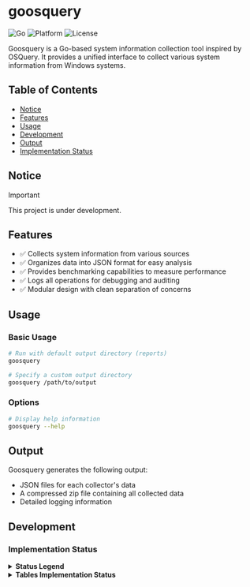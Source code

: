 # <span style="font-weight: bold">goosquery </span>
![Go](https://img.shields.io/badge/made%20with-Go-00ADD8)
![Platform](https://img.shields.io/badge/platform-windows-0078D6)
![License](https://img.shields.io/badge/license-MIT-yellow)
</div>

Goosquery is a Go-based system information collection tool inspired by OSQuery. It provides a unified interface to collect various system information from Windows systems.

## Table of Contents

- [Notice](#notice)
- [Features](#features)
- [Usage](#usage)
- [Development](#development)
- [Output](#output)
- [Implementation Status](#implementation-status)

## Notice

> [!IMPORTANT]  
> This project is under development.

## Features

- ✅ Collects system information from various sources
- ✅ Organizes data into JSON format for easy analysis
- ✅ Provides benchmarking capabilities to measure performance
- ✅ Logs all operations for debugging and auditing
- ✅ Modular design with clean separation of concerns

## Usage

### Basic Usage

```bash
# Run with default output directory (reports)
goosquery

# Specify a custom output directory
goosquery /path/to/output
```

### Options

```bash
# Display help information
goosquery --help
```

## Output

Goosquery generates the following output:

- JSON files for each collector's data
- A compressed zip file containing all collected data
- Detailed logging information

## Development

### Implementation Status

<details>
<summary><strong>Status Legend</strong></summary>

| Status | Icon | Description |
|--------|------|-------------|
| Not Started | ⏳ | Work has not begun on this table yet. |
| In Progress | 🛠️ | Actively being developed. |
| Completed | ✅ | Fully implemented and tested. |
| Testing | 🧪 | Development is done, but under testing for bugs or issues. |
| Blocked | ⛔ | Development is paused due to dependencies, blockers, or technical issues. |
| Planned | 🗓️ | Table is planned for future implementation but hasn't started yet. |
| Deprecated | 🗑️ | This table is no longer relevant or supported in this implementation. |
</details>

<details>
<summary><strong>Tables Implementation Status</strong></summary>

| Table Name                       | Status  |
|----------------------------------|---------|
| appcompat_shims                  | 🧪      |
| arp_cache                        | 🧪      |
| authenticode                     | ✅      |
| autoexec                         | ⏳      |
| azure_instance_metadata          | ⏳      |
| azure_instance_tags              | ⏳      |
| background_activities_moderator  | 🧪      |
| battery                          | ⛔      |
| bitlocker_info                   | ✅      |
| carbon_black_info                | ⏳      |
| carves                           | ⏳      |
| certificates                     | 🛠️      |
| chassis_info                     | ✅      |
| chocolatey_packages              | ✅      |
| chrome_extension_content_scripts | ⏳      |
| chrome_extensions                | ⏳      |
| connectivity                     | ✅      |
| cpu_info                         | ✅      |
| cpuid                            | ⏳      |
| curl                             | ✅      |
| curl_certificate                 | ⏳      |
| default_environment              | ✅      |
| deviceguard_status               | ✅      |
| disk_info                        | ✅      |
| dns_cache                        | ✅      |
| drivers                          | ✅      |
| ec2_instance_metadata            | ⏳      |
| ec2_instance_tags                | ⏳      |
| etc_hosts                        | ✅      |
| etc_protocols                    | ✅      |
| etc_services                     | ✅      |
| file                             | ✅      |
| firefox_addons                   | ⏳      |
| groups                           | ✅      |
| hash                             | ✅      |
| ie_extensions                    | ⏳      |
| intel_me_info                    | ⏳      |
| interface_addresses              | ✅      |
| interface_details                | ✅      |
| kernel_info                      | ✅      |
| kva_speculative_info             | ✅      |
| listening_ports                  | ✅      |
| logged_in_users                  | ✅      |
| logical_drives                   | ✅      |
| logon_sessions                   | ✅      |
| memory_devices                   | ✅      |
| npm_packages                     | ⏳      |
| ntdomains                        | ✅      |
| ntfs_acl_permissions             | ⏳      |
| ntfs_journal_events              | ⏳      |
| office_mru                       | ⏳      |
| os_version                       | ✅      |
| osquery_events                   | 🗑️      |
| osquery_extensions               | 🗑️      |
| osquery_flags                    | 🗑️      |
| osquery_info                     | 🗑️      |
| osquery_packs                    | 🗑️      |
| osquery_registry                 | 🗑️      |
| osquery_schedule                 | 🗑️      |
| patches                          | ✅      |
| physical_disk_performance        | ⏳      |
| pipes                            | 🧪      |
| platform_info                    | ✅      |
| powershell_events                | ⏳      |
| prefetch                         | ⏳      |
| process_etw_events               | ⏳      |
| process_memory_map               | ✅      |
| process_open_sockets             | ✅      |
| processes                        | 🧪      |
| programs                         | 🧪      |
| python_packages                  | 🧪      |
| registry                         | 🧪      |
| routes                           | 🧪      |
| scheduled_tasks                  | 🧪      |
| secureboot                       | ⏳      |
| security_profile_info            | 🛠️      |
| services                         | ✅      |
| shared_resources                 | ✅      |
| shellbags                        | ⏳      |
| shimcache                        | ⏳      |
| ssh_configs                      | ⏳      |
| startup_items                    | 🛠️      |
| system_info                      | 🧪      |
| time                             | ✅      |
| tpm_info                         | ⏳      |
| uptime                           | ✅      |
| user_groups                      | 🧪      |
| user_ssh_keys                    | ⏳      |
| userassist                       | ⏳      |
| users                            | ✅      |
| video_info                       | ⏳      |
| vscode_extensions                | ⏳      |
| winbaseobj                       | 🧪      |
| windows_crashes                  | ⏳      |
| windows_eventlog                 | ⏳      |
| windows_events                   | ⏳      |
| windows_firewall_rules           | 🧪      |
| windows_optional_features        | ✅      |
| windows_search                   | ⛔      |
| windows_security_center          | 🧪      |
| windows_security_products        | 🛠️      |
| windows_update_history           | 🛠️      |
| wmi_bios_info                    | ⏳      |
| wmi_cli_event_consumers          | ⏳      |
| wmi_event_filters                | ⏳      |
| wmi_filter_consumer_binding      | ⏳      |
| wmi_script_event_consumers       | ⏳      |
| yara                             | ⛔      |
| yara_events                      | ⛔      |
| ycloud_instance_metadata         | ⛔      |
</details>
